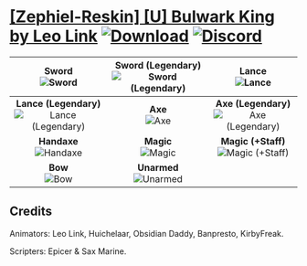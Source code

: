 # [\[Zephiel-Reskin\] \[U\] Bulwark King by Leo Link](https://github.com/Klokinator/FE-Repo/tree/main/Battle%20Animations/Infantry%20-%20Knights,%20Generals,%20Armors/%5BZephiel-Reskin%5D%20%5BU%5D%20Bulwark%20King%20by%20Leo%20Link) [![Download](https://img.shields.io/badge/Download--red?style=social&logo=github)](https://minhaskamal.github.io/DownGit/#/home?url=https://github.com/Klokinator/FE-Repo/tree/main/Battle%20Animations/Infantry%20-%20Knights,%20Generals,%20Armors/%5BZephiel-Reskin%5D%20%5BU%5D%20Bulwark%20King%20by%20Leo%20Link) [![Discord](https://img.shields.io/badge/Discord--blue?style=social&logo=discord)](https://discord.gg/C7VNGnyTPA)

| <b>Sword</b><br/><img alt="Sword" src="https://raw.githubusercontent.com/Klokinator/FE-Repo/main/Battle%20Animations/Infantry%20-%20Knights,%20Generals,%20Armors/%5BZephiel-Reskin%5D%20%5BU%5D%20Bulwark%20King%20by%20Leo%20Link/1.%20Sword/Sword.gif"/> | <b>Sword (Legendary)</b><br/><img alt="Sword (Legendary)" src="https://raw.githubusercontent.com/Klokinator/FE-Repo/main/Battle%20Animations/Infantry%20-%20Knights,%20Generals,%20Armors/%5BZephiel-Reskin%5D%20%5BU%5D%20Bulwark%20King%20by%20Leo%20Link/1.%20Sword%20(Legendary)/Sword.gif"/> | <b>Lance</b><br/><img alt="Lance" src="https://raw.githubusercontent.com/Klokinator/FE-Repo/main/Battle%20Animations/Infantry%20-%20Knights,%20Generals,%20Armors/%5BZephiel-Reskin%5D%20%5BU%5D%20Bulwark%20King%20by%20Leo%20Link/2.%20Lance/Lance.gif"/> |
| :---: | :---: | :---: |
| <b>Lance (Legendary)</b><br/><img alt="Lance (Legendary)" src="https://raw.githubusercontent.com/Klokinator/FE-Repo/main/Battle%20Animations/Infantry%20-%20Knights,%20Generals,%20Armors/%5BZephiel-Reskin%5D%20%5BU%5D%20Bulwark%20King%20by%20Leo%20Link/2.%20Lance%20(Legendary)/Lance.gif"/> | <b>Axe</b><br/><img alt="Axe" src="https://raw.githubusercontent.com/Klokinator/FE-Repo/main/Battle%20Animations/Infantry%20-%20Knights,%20Generals,%20Armors/%5BZephiel-Reskin%5D%20%5BU%5D%20Bulwark%20King%20by%20Leo%20Link/3.%20Axe/Axe.gif"/> | <b>Axe (Legendary)</b><br/><img alt="Axe (Legendary)" src="https://raw.githubusercontent.com/Klokinator/FE-Repo/main/Battle%20Animations/Infantry%20-%20Knights,%20Generals,%20Armors/%5BZephiel-Reskin%5D%20%5BU%5D%20Bulwark%20King%20by%20Leo%20Link/3.%20Axe%20(Legendary)/Axe.gif"/> |
| <b>Handaxe</b><br/><img alt="Handaxe" src="https://raw.githubusercontent.com/Klokinator/FE-Repo/main/Battle%20Animations/Infantry%20-%20Knights,%20Generals,%20Armors/%5BZephiel-Reskin%5D%20%5BU%5D%20Bulwark%20King%20by%20Leo%20Link/4.%20Handaxe/Handaxe.gif"/> | <b>Magic</b><br/><img alt="Magic" src="https://raw.githubusercontent.com/Klokinator/FE-Repo/main/Battle%20Animations/Infantry%20-%20Knights,%20Generals,%20Armors/%5BZephiel-Reskin%5D%20%5BU%5D%20Bulwark%20King%20by%20Leo%20Link/5.%20Magic/Magic.gif"/> | <b>Magic (+Staff)</b><br/><img alt="Magic (+Staff)" src="https://raw.githubusercontent.com/Klokinator/FE-Repo/main/Battle%20Animations/Infantry%20-%20Knights,%20Generals,%20Armors/%5BZephiel-Reskin%5D%20%5BU%5D%20Bulwark%20King%20by%20Leo%20Link/5.%20Magic%20(+Staff)/Magic.gif"/> |
| <b>Bow</b><br/><img alt="Bow" src="https://raw.githubusercontent.com/Klokinator/FE-Repo/main/Battle%20Animations/Infantry%20-%20Knights,%20Generals,%20Armors/%5BZephiel-Reskin%5D%20%5BU%5D%20Bulwark%20King%20by%20Leo%20Link/6.%20Bow/Bow.gif"/> | <b>Unarmed</b><br/><img alt="Unarmed" src="https://raw.githubusercontent.com/Klokinator/FE-Repo/main/Battle%20Animations/Infantry%20-%20Knights,%20Generals,%20Armors/%5BZephiel-Reskin%5D%20%5BU%5D%20Bulwark%20King%20by%20Leo%20Link/9.%20Unarmed/Unarmed.gif"/> |

## Credits

Animators: Leo Link, Huichelaar, Obsidian Daddy, Banpresto, KirbyFreak.

Scripters: Epicer & Sax Marine.

